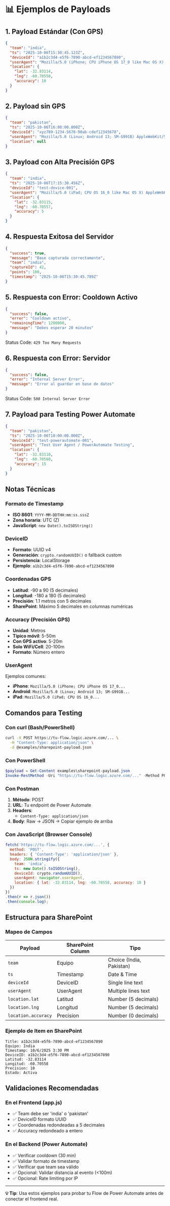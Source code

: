 # 📊 Ejemplos de Payloads

## 1. Payload Estándar (Con GPS)

```json
{
  "team": "india",
  "ts": "2025-10-06T15:30:45.123Z",
  "deviceId": "a1b2c3d4-e5f6-7890-abcd-ef1234567890",
  "userAgent": "Mozilla/5.0 (iPhone; CPU iPhone OS 17_0 like Mac OS X) AppleWebKit/605.1.15 (KHTML, like Gecko) Version/17.0 Mobile/15E148 Safari/604.1",
  "location": {
    "lat": -32.83114,
    "lng": -60.70558,
    "accuracy": 10
  }
}
```

## 2. Payload sin GPS

```json
{
  "team": "pakistan",
  "ts": "2025-10-06T16:00:00.000Z",
  "deviceId": "xyz789-1234-5678-90ab-cdef12345678",
  "userAgent": "Mozilla/5.0 (Linux; Android 13; SM-G991B) AppleWebKit/537.36 (KHTML, like Gecko) Chrome/118.0.0.0 Mobile Safari/537.36",
  "location": null
}
```

## 3. Payload con Alta Precisión GPS

```json
{
  "team": "india",
  "ts": "2025-10-06T17:15:30.456Z",
  "deviceId": "test-device-001",
  "userAgent": "Mozilla/5.0 (iPad; CPU OS 16_0 like Mac OS X) AppleWebKit/605.1.15",
  "location": {
    "lat": -32.83115,
    "lng": -60.70557,
    "accuracy": 5
  }
}
```

## 4. Respuesta Exitosa del Servidor

```json
{
  "success": true,
  "message": "Base capturada correctamente",
  "team": "india",
  "captureId": 42,
  "points": 100,
  "timestamp": "2025-10-06T15:30:45.789Z"
}
```

## 5. Respuesta con Error: Cooldown Activo

```json
{
  "success": false,
  "error": "Cooldown activo",
  "remainingTime": 1200000,
  "message": "Debes esperar 20 minutos"
}
```

Status Code: `429 Too Many Requests`

## 6. Respuesta con Error: Servidor

```json
{
  "success": false,
  "error": "Internal Server Error",
  "message": "Error al guardar en base de datos"
}
```

Status Code: `500 Internal Server Error`

## 7. Payload para Testing Power Automate

```json
{
  "team": "pakistan",
  "ts": "2025-10-06T18:00:00.000Z",
  "deviceId": "test-powerautomate-001",
  "userAgent": "Test User Agent / PowerAutomate Testing",
  "location": {
    "lat": -32.83110,
    "lng": -60.70560,
    "accuracy": 15
  }
}
```

## Notas Técnicas

### Formato de Timestamp
- **ISO 8601**: `YYYY-MM-DDTHH:mm:ss.sssZ`
- **Zona horaria**: UTC (Z)
- **JavaScript**: `new Date().toISOString()`

### DeviceID
- **Formato**: UUID v4
- **Generación**: `crypto.randomUUID()` o fallback custom
- **Persistencia**: LocalStorage
- **Ejemplo**: `a1b2c3d4-e5f6-7890-abcd-ef1234567890`

### Coordenadas GPS
- **Latitud**: -90 a 90 (5 decimales)
- **Longitud**: -180 a 180 (5 decimales)
- **Precisión**: 1.1 metros con 5 decimales
- **SharePoint**: Máximo 5 decimales en columnas numéricas

### Accuracy (Precisión GPS)
- **Unidad**: Metros
- **Típico móvil**: 5-50m
- **Con GPS activo**: 5-20m
- **Solo WiFi/Cell**: 20-100m
- **Formato**: Número entero

### UserAgent
Ejemplos comunes:
- **iPhone**: `Mozilla/5.0 (iPhone; CPU iPhone OS 17_0...`
- **Android**: `Mozilla/5.0 (Linux; Android 13; SM-G991B...`
- **iPad**: `Mozilla/5.0 (iPad; CPU OS 16_0...`

## Comandos para Testing

### Con curl (Bash/PowerShell)

```bash
curl -X POST https://tu-flow.logic.azure.com/... \
  -H "Content-Type: application/json" \
  -d @examples/sharepoint-payload.json
```

### Con PowerShell

```powershell
$payload = Get-Content examples\sharepoint-payload.json
Invoke-RestMethod -Uri "https://tu-flow.logic.azure.com/..." -Method POST -Body $payload -ContentType "application/json"
```

### Con Postman

1. **Método**: POST
2. **URL**: Tu endpoint de Power Automate
3. **Headers**: 
   - `Content-Type: application/json`
4. **Body**: Raw → JSON → Copiar ejemplo de arriba

### Con JavaScript (Browser Console)

```javascript
fetch('https://tu-flow.logic.azure.com/...', {
  method: 'POST',
  headers: { 'Content-Type': 'application/json' },
  body: JSON.stringify({
    team: 'india',
    ts: new Date().toISOString(),
    deviceId: crypto.randomUUID(),
    userAgent: navigator.userAgent,
    location: { lat: -32.83114, lng: -60.70558, accuracy: 10 }
  })
})
.then(r => r.json())
.then(console.log);
```

## Estructura para SharePoint

### Mapeo de Campos

| Payload | SharePoint Column | Tipo |
|---------|-------------------|------|
| `team` | Equipo | Choice (India, Pakistan) |
| `ts` | Timestamp | Date & Time |
| `deviceId` | DeviceID | Single line text |
| `userAgent` | UserAgent | Multiple lines text |
| `location.lat` | Latitud | Number (5 decimals) |
| `location.lng` | Longitud | Number (5 decimals) |
| `location.accuracy` | Precision | Number (0 decimals) |

### Ejemplo de Item en SharePoint

```
Title: a1b2c3d4-e5f6-7890-abcd-ef1234567890
Equipo: India
Timestamp: 10/6/2025 3:30 PM
DeviceID: a1b2c3d4-e5f6-7890-abcd-ef1234567890
Latitud: -32.83114
Longitud: -60.70558
Precision: 10
Estado: Activa
```

## Validaciones Recomendadas

### En el Frontend (app.js)
- ✅ Team debe ser 'india' o 'pakistan'
- ✅ DeviceID formato UUID
- ✅ Coordenadas redondeadas a 5 decimales
- ✅ Accuracy redondeado a entero

### En el Backend (Power Automate)
- ✅ Verificar cooldown (30 min)
- ✅ Validar formato de timestamp
- ✅ Verificar que team sea válido
- ✅ Opcional: Validar distancia al evento (<100m)
- ✅ Opcional: Rate limiting por IP

---

**💡 Tip**: Usa estos ejemplos para probar tu Flow de Power Automate antes de conectar el frontend real.

